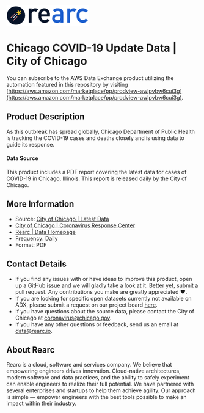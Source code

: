 <a href="https://www.rearc.io/data/">
    <img src="./rearc_logo_rgb.png" alt="Rearc Logo" title="Rearc Logo" height="52" />
</a>

# Chicago COVID-19 Update Data | City of Chicago

You can subscribe to the AWS Data Exchange product utilizing the automation featured in this repository by visiting [https://aws.amazon.com/marketplace/pp/prodview-awlpvbw6cui3g](https://aws.amazon.com/marketplace/pp/prodview-awlpvbw6cui3g).

## Product Description
As this outbreak has spread globally, Chicago Department of Public Health is tracking the COVID-19 cases and deaths closely and is using data to guide its response.

#### Data Source
This product includes a PDF report covering the latest data for cases of COVID-19 in Chicago, Illinois. This report is released daily by the City of Chicago.

## More Information
- Source: [City of Chicago | Latest Data](https://www.chicago.gov/city/en/sites/covid-19/home/latest-data.html)
- [City of Chicago | Coronavirus Response Center](https://www.chicago.gov/city/en/sites/covid-19/home.html)
- [Rearc | Data Homepage](https://www.rearc.io/data/)
- Frequency: Daily
- Format: PDF

## Contact Details
- If you find any issues with or have ideas to improve this product, open up a GitHub [issue](https://github.com/rearc-data/covid-19-chicago/issues) and we will gladly take a look at it. Better yet, submit a pull request. Any contributions you make are greatly appreciated :heart:.
- If you are looking for specific open datasets currently not available on ADX, please submit a request on our project board [here](https://github.com/rearc-data/covid-datasets-aws-data-exchange/projects/1).
- If you have questions about the source data, please contact the City of Chicago at coronavirus@chicago.gov.
- If you have any other questions or feedback, send us an email at data@rearc.io.

## About Rearc
Rearc is a cloud, software and services company. We believe that empowering engineers drives innovation. Cloud-native architectures, modern software and data practices, and the ability to safely experiment can enable engineers to realize their full potential. We have partnered with several enterprises and startups to help them achieve agility. Our approach is simple — empower engineers with the best tools possible to make an impact within their industry.